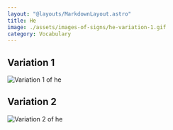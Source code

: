 ```yaml
---
layout: "@layouts/MarkdownLayout.astro"
title: He
image: ./assets/images-of-signs/he-variation-1.gif
category: Vocabulary
---
```


## Variation 1

![Variation 1 of he](@signs/he-variation-1.gif)

## Variation 2

![Variation 2 of he](@signs/he-variation-2.gif)
